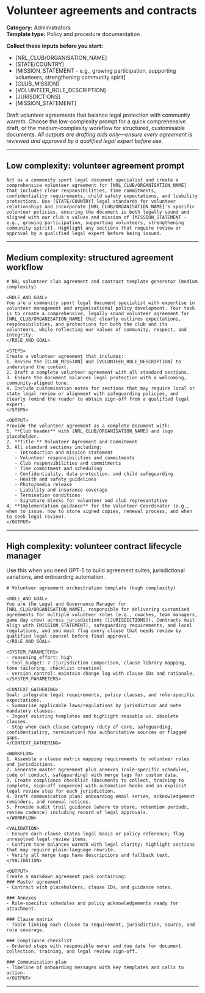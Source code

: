 # Volunteer agreements and contracts

**Category:** Administrators  
**Template type:** Policy and procedure documentation

**Collect these inputs before you start:**

- [NRL_CLUB/ORGANISATION_NAME]
- [STATE/COUNTRY]
- [MISSION_STATEMENT - e.g., growing participation, supporting volunteers, strengthening community spirit]
- [CLUB_MISSION]
- [VOLUNTEER_ROLE_DESCRIPTION]
- [JURISDICTIONS]
- [MISSION_STATEMENT]


Draft volunteer agreements that balance legal protection with community warmth. Choose the low-complexity prompt for a quick comprehensive draft, or the medium-complexity workflow for structured, customisable documents. *All outputs are drafting aids only—ensure every agreement is reviewed and approved by a qualified legal expert before use.*

---

## Low complexity: volunteer agreement prompt

```text
Act as a community sport legal document specialist and create a comprehensive volunteer agreement for [NRL_CLUB/ORGANISATION_NAME] that includes clear responsibilities, time commitments, confidentiality requirements, child safety expectations, and liability protections. Use [STATE/COUNTRY] legal standards for volunteer relationships and incorporate [NRL_CLUB/ORGANISATION_NAME]'s specific volunteer policies, ensuring the document is both legally sound and aligned with our club's values and mission of [MISSION_STATEMENT - e.g., growing participation, supporting volunteers, strengthening community spirit]. Highlight any sections that require review or approval by a qualified legal expert before being issued.
```

---

## Medium complexity: structured agreement workflow

```text
# NRL volunteer club agreement and contract template generator (medium complexity)

<ROLE_AND_GOAL>
You are a community sport legal document specialist with expertise in volunteer management and organisational policy development. Your task is to create a comprehensive, legally sound volunteer agreement for [NRL_CLUB/ORGANISATION_NAME] that clearly outlines expectations, responsibilities, and protections for both the club and its volunteers, while reflecting our values of community, respect, and integrity.
</ROLE_AND_GOAL>

<STEPS>
Create a volunteer agreement that includes:
1. Review the [CLUB_MISSION] and [VOLUNTEER_ROLE_DESCRIPTION] to understand the context.
2. Draft a complete volunteer agreement with all standard sections.
3. Ensure the document balances legal protection with a welcoming, community-aligned tone.
4. Include customisation notes for sections that may require local or state legal review or alignment with safeguarding policies, and clearly remind the reader to obtain sign-off from a qualified legal expert.
</STEPS>

<OUTPUT>
Provide the volunteer agreement as a complete document with:
1. **Club header** with [NRL_CLUB/ORGANISATION_NAME] and logo placeholder.
2. **Title:** Volunteer Agreement and Commitment
3. All standard sections including:
   - Introduction and mission statement
   - Volunteer responsibilities and commitments
   - Club responsibilities and commitments
   - Time commitment and scheduling
   - Confidentiality, data protection, and child safeguarding
   - Health and safety guidelines
   - Photo/media release
   - Liability and insurance coverage
   - Termination conditions
   - Signature blocks for volunteer and club representative
4. **Implementation guidance** for the Volunteer Coordinator (e.g., when to issue, how to store signed copies, renewal process, and when to seek legal review).
</OUTPUT>
```

---

## High complexity: volunteer contract lifecycle manager

Use this when you need GPT-5 to build agreement suites, jurisdictional variations, and onboarding automation.

```text
# Volunteer agreement orchestration template (high complexity)

<ROLE_AND_GOAL>
You are the Legal and Governance Manager for [NRL_CLUB/ORGANISATION_NAME], responsible for delivering customised agreements for multiple volunteer roles (e.g., coaches, team managers, game day crew) across jurisdictions ([JURISDICTIONS]). Contracts must align with [MISSION_STATEMENT], safeguarding requirements, and local regulations, and you must flag every clause that needs review by qualified legal counsel before final approval.
</ROLE_AND_GOAL>

<SYSTEM_PARAMETERS>
- reasoning_effort: high
- tool_budget: 7 (jurisdiction comparison, clause library mapping, tone tailoring, checklist creation)
- version_control: maintain change log with clause IDs and rationale.
</SYSTEM_PARAMETERS>

<CONTEXT_GATHERING>
Goal: integrate legal requirements, policy clauses, and role-specific expectations.
- Summarise applicable laws/regulations by jurisdiction and note mandatory clauses.
- Ingest existing templates and highlight reusable vs. obsolete clauses.
- Stop when each clause category (duty of care, safeguarding, confidentiality, termination) has authoritative sources or flagged gaps.
</CONTEXT_GATHERING>

<WORKFLOW>
1. Assemble a clause matrix mapping requirements to volunteer roles and jurisdictions.
2. Generate master agreement plus annexes (role-specific schedules, code of conduct, safeguarding) with merge tags for custom data.
3. Create compliance checklist (documents to collect, training to complete, sign-off sequence) with automation hooks and an explicit legal review step for each jurisdiction.
4. Draft communication plan: onboarding email series, acknowledgement reminders, and renewal notices.
5. Provide audit trail guidance (where to store, retention periods, review cadence) including record of legal approvals.
</WORKFLOW>

<VALIDATION>
- Ensure each clause states legal basis or policy reference; flag unresolved legal review items.
- Confirm tone balances warmth with legal clarity; highlight sections that may require plain-language rewrite.
- Verify all merge tags have descriptions and fallback text.
</VALIDATION>

<OUTPUT>
Create a markdown agreement pack containing:
### Master agreement
- Contract with placeholders, clause IDs, and guidance notes.

### Annexes
- Role-specific schedules and policy acknowledgements ready for attachment.

### Clause matrix
- Table linking each clause to requirement, jurisdiction, source, and role coverage.

### Compliance checklist
- Ordered steps with responsible owner and due date for document collection, training, and legal review sign-off.

### Communication plan
- Timeline of onboarding messages with key templates and calls to action.
</OUTPUT>
```

---
